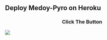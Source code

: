 ## Deploy Medoy-Pyro on Heroku
<h3 align="center">Click The Button</h3>
<a href="[[https://dashboard.heroku.com/new?button-url=https%3A%2F%2Fgithub.com%2Marszyygreat%2FMedoy-Pyro&template=https%3A%2F%2Fgithub.com%2Marszyygreat%2FMedoy-Pyro](https://dashboard.heroku.com/new?template=https://github.com/Marszyygreat/Medoy-Pyro)](https://dashboard.heroku.com/new?template=https://github.com/Marszyygreat/Medoy-Pyro)https://dashboard.heroku.com/new?template=https://github.com/Marszyygreat/Medoy-Pyro"><img src="https://www.herokucdn.com/deploy/button.svg"></a>
</div>

